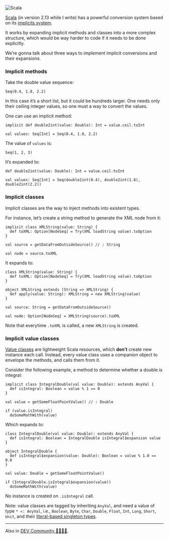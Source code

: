 ![Scala](//cacilhas.info/img/scala.png)

[Scala](https://www.scala-lang.org/) (in version 2.13 while I write) has a powerful conversion system based on its [implicits system](https://www.scala-lang.org/files/archive/spec/2.13/07-implicits.html).

It works by expanding implicit methods and classes into a more complex structure, which would be way harder to code if it needs to be done explicitly.

We’re gonna talk about three ways to implement implicit conversions and their expansions.

### Implicit methods

Take the double value sequence:

    Seq(0.4, 1.8, 2.2)

In this case it’s a short list, but it could be hundreds larger. One needs only their ceiling integer values, so one must a way to convert the values.

One can use an implicit method:

    implicit def double2int(value: Double): Int = value.ceil.toInt
    
    val values: Seq[Int] = Seq(0.4, 1.8, 2.2)

The value of `values` is:

    Seq(1, 2, 3)

It’s expanded to:

    def double2int(value: Double): Int = value.ceil.toInt
    
    val values: Seq[Int] = Seq(double2int(0.4), double2int(1.8), double2int(2.2))

### Implicit classes

Implicit classes are the way to inject methods into existent types.

For instance, let’s create a string method to generate the XML node from it:

    implicit class XMLString(value: String) {
      def toXML: Option[NodeSeq] = Try(XML loadString value).toOption
    }
    
    val source = getDataFromOutsideSource() // : String
    
    val node = source.toXML

It expands to:

    class XMLString(value: String) {
      def toXML: Option[NodeSeq] = Try(XML loadString value).toOption
    }
    
    object XMLString extends (String => XMLString) {
      def apply(value: String): XMLString = new XMLString(value)
    }
    
    val source: String = getDataFromOutsideSource()
    
    val node: Option[NodeSeq] = XMLString(source).toXML

Note that everytime `.toXML` is called, a new `XMLString` is created.

### Implicit value classes

[Value classes](https://docs.scala-lang.org/overviews/core/value-classes.html) are lightweight Scala resources, which **don’t** create new instance each call. Instead, every value class uses a companion object to envelope the methods, and calls them from it.

Consider the following example, a method to determine whether a double is integral:

    implicit class IntegralDouble(val value: Double): extends AnyVal {
      def isIntegral: Boolean = value % 1 == 0
    }
    
    val value = getSomeFloatPointValue() // : Double
    
    if (value.isIntegral)
      doSomeMathWith(value)

Which expands to:

    class IntegralDouble(val value: Double): extends AnyVal {
      def isIntegral: Boolean = IntegralDouble isIntegral$expansion value
    }
    
    object IntegralDouble {
      def isIntegral$expansion(value: Double): Boolean = value % 1.0 == 0.0
    }
    
    val value: Double = getSomeFloatPointValue()
    
    if (IntegralDouble.isIntegral$expansion(value))
      doSomeMathWith(value)

No instance is created on `.isIntegral` call.

Note: value classes are tagged by inheriting `AnyVal`, and need a value of type `* <: AnyVal`, i.e., `Boolean`, `Byte`, `Char`, `Double`, `Float`, `Int`, `Long`, `Short`, `Unit`, and their [literal-based singleton types](https://docs.scala-lang.org/sips/42.type.html).

* * *

Also in [DEV Community 👩‍💻👨‍💻](https://dev.to/cacilhas/implicit-conversions-in-scala-4dgb).